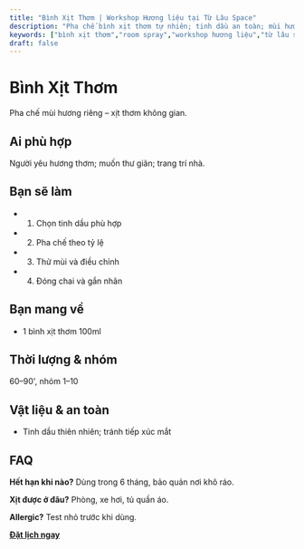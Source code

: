 ```yaml
---
title: "Bình Xịt Thơm | Workshop Hương liệu tại Từ Lâu Space"
description: "Pha chế bình xịt thơm tự nhiên; tinh dầu an toàn; mùi hương cá nhân. Thành phẩm mang về."
keywords: ["bình xịt thơm","room spray","workshop hương liệu","từ lâu space","tinh dầu"]
draft: false
---
```


# Bình Xịt Thơm

Pha chế mùi hương riêng – xịt thơm không gian.

## Ai phù hợp
Người yêu hương thơm; muốn thư giãn; trang trí nhà.

## Bạn sẽ làm
- 1. Chọn tinh dầu phù hợp
- 2. Pha chế theo tỷ lệ
- 3. Thử mùi và điều chỉnh
- 4. Đóng chai và gắn nhãn

## Bạn mang về
- 1 bình xịt thơm 100ml

## Thời lượng & nhóm
60–90', nhóm 1–10

## Vật liệu & an toàn
- Tinh dầu thiên nhiên; tránh tiếp xúc mắt

## FAQ
**Hết hạn khi nào?**
Dùng trong 6 tháng, bảo quản nơi khô ráo.

**Xịt được ở đâu?**
Phòng, xe hơi, tủ quần áo.

**Allergic?**
Test nhỏ trước khi dùng.

**[Đặt lịch ngay](/dat-lich-bang-gia)**